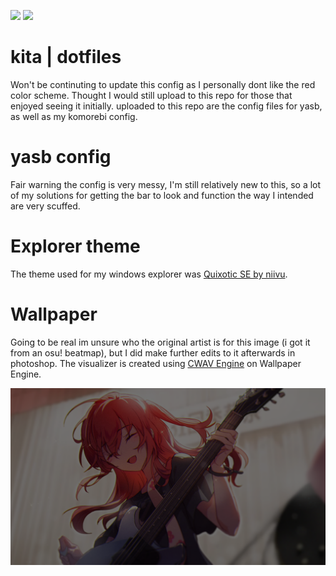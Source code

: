 ![](https://cdn.discordapp.com/attachments/1287611421856759829/1287611422179590247/F18E37E4-8C9A-492C-8C2B-147B2F7C5064.png?ex=66f22d15&is=66f0db95&hm=c5253016533c7820f575aa6fc28771453b507c4b20766ae8f8609e104e16280c&)
![](https://cdn.discordapp.com/attachments/1287611421856759829/1287611422632837151/720A38C4-14CA-4396-87BC-6C5E82EEB1F7.png?ex=66f22d15&is=66f0db95&hm=e53d728e5a967e3a696793122757dee3b4889b0a15f0328c9c9018a75c496dae&)
# kita | dotfiles

  Won't be continuting to update this config as I personally dont like the red color scheme. Thought I would still upload to this repo for those that enjoyed seeing it initially.
uploaded to this repo are the config files for yasb, as well as my komorebi config.

# yasb config

  Fair warning the config is very messy, I'm still relatively new to this, so a lot of my solutions for getting the bar to look and function the way I intended are very scuffed.

# Explorer theme

  The theme used for my windows explorer was <a href="https://www.deviantart.com/niivu/art/Quixotic-SE-for-Windows-11-988432646">Quixotic SE by niivu</a>.

# Wallpaper

  Going to be real im unsure who the original artist is for this image (i got it from an osu! beatmap), but I did make further edits to it afterwards in photoshop. The visualizer is created using <a href="https://steamcommunity.com/workshop/filedetails/?id=1509243786">CWAV Engine</a> on Wallpaper Engine.

  ![](https://raw.githubusercontent.com/shaneosu/kitadots/refs/heads/main/lovesongdark.png)

